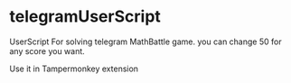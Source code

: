 # telegramUserScript
UserScript For solving telegram MathBattle game. you can change 50 for any score you want.

Use it in Tampermonkey extension
